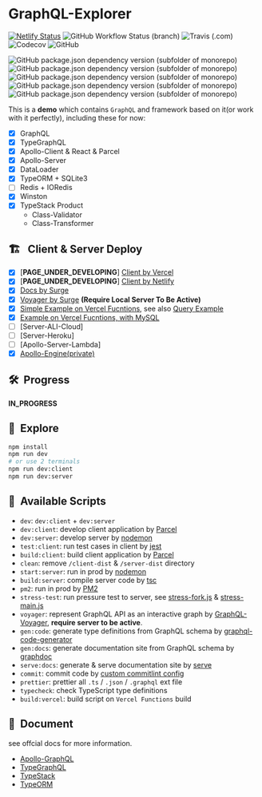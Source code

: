 # GraphQL-Explorer

[![Netlify Status](https://api.netlify.com/api/v1/badges/9b1032ca-eb12-4cfd-bfad-52da4b8b5451/deploy-status)](https://app.netlify.com/sites/linbudu-graphql-explorer/deploys)
![GitHub Workflow Status (branch)](https://img.shields.io/github/workflow/status/linbudu599/GraphQL-Explorer/GraphQL-Explorer-Client/master?label=GitHub%20Actions%20Client)
![Travis (.com)](https://img.shields.io/travis/com/linbudu599/GraphQL-Explorer?label=travis%20client)
![Codecov](https://img.shields.io/codecov/c/github/linbudu599/GraphQL-Explorer)
![GitHub](https://img.shields.io/github/license/linbudu599/GraphQL-Explorer?color=deepgreen)

![GitHub package.json dependency version (subfolder of monorepo)](https://img.shields.io/github/package-json/dependency-version/linbudu599/GraphQL-Explorer/graphql)
![GitHub package.json dependency version (subfolder of monorepo)](https://img.shields.io/github/package-json/dependency-version/linbudu599/GraphQL-Explorer/type-graphql)
![GitHub package.json dependency version (subfolder of monorepo)](https://img.shields.io/github/package-json/dependency-version/linbudu599/GraphQL-Explorer/apollo-server)
![GitHub package.json dependency version (subfolder of monorepo)](https://img.shields.io/github/package-json/dependency-version/linbudu599/GraphQL-Explorer/react)
![GitHub package.json dependency version (subfolder of monorepo)](https://img.shields.io/github/package-json/dependency-version/linbudu599/GraphQL-Explorer/parcel-bundler)

This is a **demo** which contains `GraphQL` and framework based on it(or work with it perfectly), including these for now:

- [x] GraphQL
- [x] TypeGraphQL
- [x] Apollo-Client & React & Parcel
- [x] Apollo-Server
- [x] DataLoader
- [x] TypeORM + SQLite3
- [ ] Redis + IORedis
- [x] Winston
- [x] TypeStack Product
  - Class-Validator
  - Class-Transformer

## 🏗️ &nbsp; Client & Server Deploy

- [x] [**PAGE_UNDER_DEVELOPING**] [Client by Vercel](https://linbudu-graphql-explorer.vercel.app/)
- [x] [**PAGE_UNDER_DEVELOPING**] [Client by Netlify](https://linbudu-graphql-explorer.netlify.app/)
- [x] [Docs by Surge](http://graphql-explorer-docs.surge.sh/)
- [x] [Voyager by Surge](http://graphql-explorer-voyager.surge.sh/) **(Require Local Server To Be Active)**
- [x] [Simple Example on Vercel Fucntions](https://graphql-faas.vercel.app/api/graphql), see also [Query Example](./api/graphql/query.graphql)
- [x] [Example on Vercel Fucntions, with MySQL](https://graphql-faas.linbudu599.vercel.app/api/migrate)
- [ ] [Server-ALI-Cloud]
- [ ] [Server-Heroku]
- [ ] [Apollo-Server-Lambda]
- [x] [Apollo-Engine(private)](https://studio.apollographql.com/graph/My-Graph-innqj/explorer?schemaTag=current)

## 🛠️&nbsp; Progress

**IN_PROGRESS**

## 🚀&nbsp; Explore

```bash
npm install
npm run dev
# or use 2 terminals
npm run dev:client
npm run dev:server
```

## 🛵&nbsp; Available Scripts

- `dev`: `dev:client` + `dev:server`
- `dev:client`: develop client application by [Parcel](https://github.com/parcel-bundler/parcel)
- `dev:server`: develop server by [nodemon](https://github.com/remy/nodemon)
- `test:client`: run test cases in client by [jest](https://github.com/facebook/jest)
- `build:client`: build client application by [Parcel](https://github.com/parcel-bundler/parcel)
- `clean`: remove `/client-dist` & `/server-dist` directory
- `start:server`: run in prod by [nodemon](https://github.com/remy/nodemon)
- `build:server`: compile server code by [tsc](https://github.com/microsoft/TypeScript)
- `pm2`: run in prod by [PM2](https://github.com/Unitech/pm2)
- `stress-test`: run pressure test to server, see [stress-fork.js](./st-fork.js) & [stress-main.js](./st-main.js)
- `voyager`: represent GraphQL API as an interactive graph by [GraphQL-Voyager](https://github.com/APIs-guru/graphql-voyager), **require server to be active**.
- `gen:code`: generate type definitions from GraphQL schema by [graphql-code-generator](https://github.com/dotansimha/graphql-code-generator)
- `gen:docs`: generate documentation site from GraphQL schema by [graphdoc](https://github.com/2fd/graphdoc)
- `serve:docs`: generate & serve documentation site by [serve](https://github.com/vercel/serve)
- `commit`: commit code by [custom commitlint config](.cz-config.js)
- `prettier`: prettier all `.ts` / `.json` / `.graphql` ext file
- `typecheck`: check TypeScript type definitions
- `build:vercel`: build script on `Vercel Functions` build

## 📔&nbsp; Document

see offcial docs for more information.

- [Apollo-GraphQL](https://www.apollographql.com/docs/)
- [TypeGraphQL](https://typegraphql.com/)
- [TypeStack](https://github.com/typestack)
- [TypeORM](https://github.com/typeorm)

